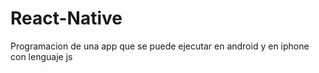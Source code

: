 # React-Native
Programacion de una app que se puede ejecutar en android y en iphone con lenguaje js
